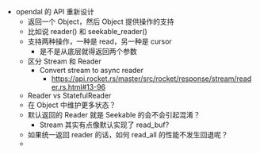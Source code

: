 - opendal 的 API 重新设计
	- 返回一个 Object，然后 Object 提供操作的支持
	- 比如说 reader() 和 seekable_reader()
	- 支持两种操作，一种是 read，另一种是 cursor
		- 是不是从底层就得返回两个参数
	- 区分 Stream 和 Reader
		- Convert stream to async reader
			- https://api.rocket.rs/master/src/rocket/response/stream/reader.rs.html#13-96
	- Reader vs StatefulReader
	- 在 Object 中维护更多状态？
	- 默认返回的 Reader 就是 Seekable 的会不会引起混淆？
		- Stream 其实有点像默认实现了 read_buf?
	- 如果统一返回 reader 的话，如何 read_all 的性能不发生回退呢？
	-